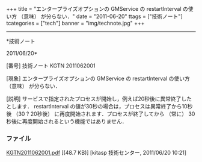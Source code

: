﻿+++
title = "エンタープライズオプションの GMService の restartInterval の使い方 （意味） が分らない．"
date = "2011-06-20"
ttags = ["技術ノート"]
tcategories = ["tech"]
banner = "img/technote.jpg"
+++

-----------------------------------------------------------------------------------------------------------------------------

*技術ノート

2011/06/20*


[番号]
技術ノート KGTN 2011062001

[現象]
エンタープライズオプションの GMService の restartInterval の使い方
（意味） が分らない．

[説明]
サービスで指定されたプロセスが開始し，例えば20秒後に異常終了したとします．
restartInterval の値が30秒の場合は，プロセスは異常終了から10秒後 （30 ?
20秒後） に再度開始されます．プロセスが終了してから （常に）
30秒後に再度開始されるという機能ではありません．


### ファイル

 
 


[KGTN2011062001.pdf](http://techreport.kitasp.net/attachments/download/574/KGTN2011062001.pdf)
 [(48.7 KB)] [kitasp 技術センター, 2011/06/20
10:21]


 


 

